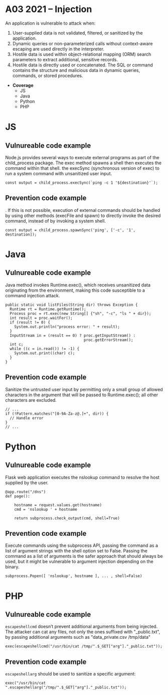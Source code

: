 # A03 2021 – Injection

An application is vulnerable to attack when:

1. User-supplied data is not validated, filtered, or sanitized by the application.
2. Dynamic queries or non-parameterized calls without context-aware escaping are used directly in the interpreter.
3. Hostile data is used within object-relational mapping (ORM) search parameters to extract additional, sensitive records.
4. Hostile data is directly used or concatenated. The SQL or command contains the structure and malicious data in dynamic queries, commands, or stored procedures. 

- **Coverage** 
     - JS
     - Java
     - Python
     - PHP

# JS

## Vulnureable code example

Node.js provides several ways to execute external programs as part of the child_process package. The exec method spawns a shell then executes the command within that shell. the execSync (synchronous version of exec) to run a system command with unsanitized user input.

```
const output = child_process.execSync(`ping -c 1 '${destination}'`);
```

## Prevention code example

. If this is not possible, execution of external commands should be handled by using other methods (execFile and spawn) to directly invoke the desired command, instead of by invoking a system shell.

```
const output = child_process.spawnSync('ping', ['-c', '1', destination]);
```


# Java

## Vulnureable code example

Java method invokes Runtime.exec(), which receives unsanitized data originating from the environment, making this code susceptible to a command injection attack.

```
public static void listFiles(String dir) throws Exception {
  Runtime rt = Runtime.getRuntime();
  Process proc = rt.exec(new String[] {"sh", "-c", "ls " + dir});
  int result = proc.waitFor();
  if (result != 0) {
    System.out.println("process error: " + result);
  }
  InputStream in = (result == 0) ? proc.getInputStream() :
                                   proc.getErrorStream();
  int c;
  while ((c = in.read()) != -1) {
    System.out.print((char) c);
  }
}
```

## Prevention code example

Sanitize the untrusted user input by permitting only a small group of allowed characters in the argument that will be passed to Runtime.exec(); all other characters are excluded.

```
// ...
if (!Pattern.matches("[0-9A-Za-z@.]+", dir)) {
  // Handle error
}
// ...
```


# Python

## Vulnureable code example

Flask web application executes the nslookup command to resolve the host supplied by the user.

```
@app.route("/dns")
def page():

    hostname = request.values.get(hostname)
    cmd = 'nslookup ' + hostname

    return subprocess.check_output(cmd, shell=True)
```

## Prevention code example

Execute commands using the subprocess API, passing the command as a list of argument strings with the shell option set to False. Passing the command as a list of arguments is the safer approach that should always be used, but it might be vulnerable to argument injection depending on the binary.

```
subprocess.Popen([ 'nslookup', hostname ], ... , shell=False)
```

# PHP

## Vulnureable code example

```escapeshellcmd``` doesn’t prevent additional arguments from being injected. The attacker can cat any files, not only the ones suffixed with "_public.txt",
   by passing additional arguments such as "data_private.csv /tmp/data"

```
exec(escapeshellcmd("/usr/bin/cat /tmp/".$_GET["arg"]."_public.txt"));
```

## Prevention code example

```escapeshellarg``` should be used to sanitize a specific argument:

```
exec("/usr/bin/cat ".escapeshellarg("/tmp/".$_GET["arg"]."_public.txt"));
```
